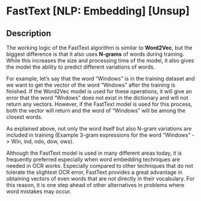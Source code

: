# FastText [NLP: Embedding] [Unsup]

## Description

The working logic of the FastText algorithm is similar to **Word2Vec**, but the biggest difference is that it also uses **N-grams** of words during training. While this increases the size and processing time of the model, it also gives the model the ability to predict different variations of words.

For example, let’s say that the word “Windows” is in the training dataset and we want to get the vector of the word “Wndows” after the training is finished. If the Word2Vec model is used for these operations, it will give an error that the word “Wndows” does not exist in the dictionary and will not return any vectors. However, if the FastText model is used for this process, both the vector will return and the word of “Windows” will be among the closest words.

As explained above, not only the word itself but also N-gram variations are included in training (Example 3-gram expressions for the word “Windows” -> Win, ind, ndo, dow, ows).

Although the FastText model is used in many different areas today, it is frequently preferred especially when word embedding techniques are needed in OCR works. Especially compared to other techniques that do not tolerate the slightest OCR error, FastText provides a great advantage in obtaining vectors of even words that are not directly in their vocabulary. For this reason, it is one step ahead of other alternatives in problems where word mistakes may occur.
